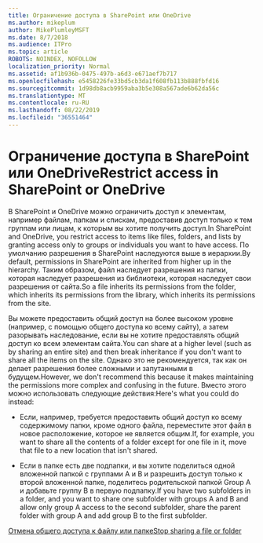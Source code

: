 ```yaml
---
title: Ограничение доступа в SharePoint или OneDrive
ms.author: mikeplum
author: MikePlumleyMSFT
ms.date: 8/7/2018
ms.audience: ITPro
ms.topic: article
ROBOTS: NOINDEX, NOFOLLOW
localization_priority: Normal
ms.assetid: af1b936b-0475-497b-a6d3-e671aef7b717
ms.openlocfilehash: e5458226fe33bd5cb3da1f608fb113b888fbfd16
ms.sourcegitcommit: 1d98db8acb9959aba3b5e308a567ade6b62da56c
ms.translationtype: MT
ms.contentlocale: ru-RU
ms.lasthandoff: 08/22/2019
ms.locfileid: "36551464"
---
```

# <a name="restrict-access-in-sharepoint-or-onedrive"></a><span data-ttu-id="3b5f6-102">Ограничение доступа в SharePoint или OneDrive</span><span class="sxs-lookup"><span data-stu-id="3b5f6-102">Restrict access in SharePoint or OneDrive</span></span>

<span data-ttu-id="3b5f6-103">В SharePoint и OneDrive можно ограничить доступ к элементам, например файлам, папкам и спискам, предоставив доступ только к тем группам или лицам, к которым вы хотите получить доступ.</span><span class="sxs-lookup"><span data-stu-id="3b5f6-103">In SharePoint and OneDrive, you restrict access to items like files, folders, and lists by granting access only to groups or individuals you want to have access.</span></span> <span data-ttu-id="3b5f6-104">По умолчанию разрешения в SharePoint наследуются выше в иерархии.</span><span class="sxs-lookup"><span data-stu-id="3b5f6-104">By default, permissions in SharePoint are inherited from higher up in the hierarchy.</span></span> <span data-ttu-id="3b5f6-105">Таким образом, файл наследует разрешения из папки, которая наследует разрешения из библиотеки, которая наследует свои разрешения от сайта.</span><span class="sxs-lookup"><span data-stu-id="3b5f6-105">So a file inherits its permissions from the folder, which inherits its permissions from the library, which inherits its permissions from the site.</span></span>
  
<span data-ttu-id="3b5f6-106">Вы можете предоставить общий доступ на более высоком уровне (например, с помощью общего доступа ко всему сайту), а затем разорывать наследование, если вы не хотите предоставлять общий доступ ко всем элементам сайта.</span><span class="sxs-lookup"><span data-stu-id="3b5f6-106">You can share at a higher level (such as by sharing an entire site) and then break inheritance if you don't want to share all the items on the site.</span></span> <span data-ttu-id="3b5f6-107">Однако это не рекомендуется, так как он делает разрешения более сложными и запутанными в будущем.</span><span class="sxs-lookup"><span data-stu-id="3b5f6-107">However, we don't recommend this because it makes maintaining the permissions more complex and confusing in the future.</span></span> <span data-ttu-id="3b5f6-108">Вместо этого можно использовать следующие действия:</span><span class="sxs-lookup"><span data-stu-id="3b5f6-108">Here's what you could do instead:</span></span>
  
- <span data-ttu-id="3b5f6-109">Если, например, требуется предоставить общий доступ ко всему содержимому папки, кроме одного файла, переместите этот файл в новое расположение, которое не является общим.</span><span class="sxs-lookup"><span data-stu-id="3b5f6-109">If, for example, you want to share all the contents of a folder except for one file in it, move that file to a new location that isn't shared.</span></span>
    
- <span data-ttu-id="3b5f6-110">Если в папке есть две подпапки, и вы хотите поделиться одной вложенной папкой с группами A и B и разрешить доступ только к второй вложенной папке, поделитесь родительской папкой Group A и добавьте группу B в первую подпапку.</span><span class="sxs-lookup"><span data-stu-id="3b5f6-110">If you have two subfolders in a folder, and you want to share one subfolder with groups A and B and allow only group A access to the second subfolder, share the parent folder with group A and add group B to the first subfolder.</span></span>
    
[<span data-ttu-id="3b5f6-111">Отмена общего доступа к файлу или папке</span><span class="sxs-lookup"><span data-stu-id="3b5f6-111">Stop sharing a file or folder </span></span>](https://go.microsoft.com/fwlink/?linkid=2008861)
  

